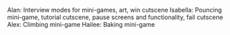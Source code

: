 Alan: Interview modes for mini-games, art, win cutscene
Isabella: Pouncing mini-game, tutorial cutscene, pause screens and functionality, fail cutscene
Alex: Climbing mini-game
Hailee: Baking mini-game
